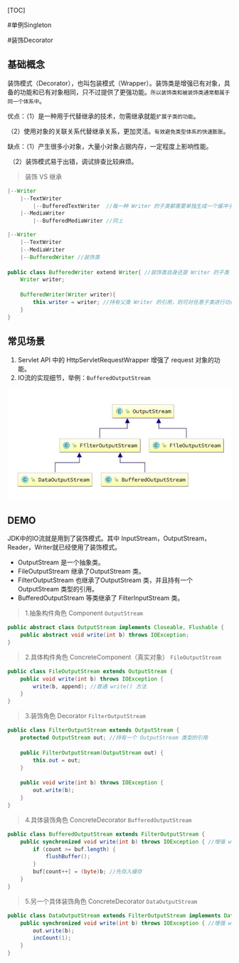 [TOC]



#单例Singleton





#装饰Decorator

## 基础概念

装饰模式（Decorator），也叫包装模式（Wrapper）。装饰类是增强已有对象，具备的功能和已有对象相同，只不过提供了更强功能。`所以装饰类和被装饰类通常都属于同一个体系中`。

优点：（1）是一种用于代替继承的技术，勿需继承就能`扩展子类的功能`。

​            （2）使用对象的关联关系代替继承关系，更加灵活。`有效避免类型体系的快速膨胀`。

缺点：（1）产生很多小对象，大量小对象占据内存，一定程度上影响性能。

​            （2）装饰模式易于出错，调试排查比较麻烦。

> 装饰 VS 继承

```java
|--Writer
    |--TextWriter
        |--BufferedTextWriter  //每一种 Writer 的子类都需要单独生成一个缓冲子类
    |--MediaWriter
        |--BufferedMediaWriter //同上
```

```java
|--Writer
    |--TextWriter
    |--MediaWriter    
    |--BufferedWriter //装饰类
    
public class BufferedWriter extend Writer{ //装饰类自身还是 Writer 的子类
    Writer writer;
    
    BufferedWriter(Writer writer){
        this.writer = writer; //持有父类 Writer 的引用，则可对任意子类进行功能增强
    }
}
```





## 常见场景

1. Servlet API 中的 HttpServletRequestWrapper 增强了 request 对象的功能。
2. IO流的实现细节，举例：`BufferedOutputStream`

![](assets/Decorator.jpg)

## DEMO

JDK中的IO流就是用到了装饰模式。其中 InputStream，OutputStream，Reader，Writer就已经使用了装饰模式。

- OutputStream 是一个抽象类。
- FileOutputStream 继承了OutputStream 类。
- FilterOutputStream 也继承了OutputStream 类，并且持有一个 OutputStream 类型的引用。
- BufferedOutputStream 等类继承了 FilterInputStream 类。

> 1.抽象构件角色 Component `OutputStream`

```java
public abstract class OutputStream implements Closeable, Flushable {
    public abstract void write(int b) throws IOException;
}
```

> 2.具体构件角色 ConcreteComponent（真实对象） `FileOutputStream`

```java
public class FileOutputStream extends OutputStream {
    public void write(int b) throws IOException {
        write(b, append); //普通 write() 方法
    }
}
```

> 3.装饰角色 Decorator `FilterOutputStream`

```java
public class FilterOutputStream extends OutputStream {
    protected OutputStream out; //持有一个 OutputStream 类型的引用
    
    public FilterOutputStream(OutputStream out) {
        this.out = out;
    }
    
    public void write(int b) throws IOException {
        out.write(b);
    }
}
```

> 4.具体装饰角色 ConcreteDecorator `BufferedOutputStream`

```java
public class BufferedOutputStream extends FilterOutputStream {
    public synchronized void write(int b) throws IOException { //增强 write() 方法1
        if (count >= buf.length) {
            flushBuffer();
        }
        buf[count++] = (byte)b; //先存入缓存
    }
}
```

> 5.另一个具体装饰角色 ConcreteDecorator `DataOutputStream`

```java
public class DataOutputStream extends FilterOutputStream implements DataOutput {
    public synchronized void write(int b) throws IOException { //增强 write() 方法2
        out.write(b);
        incCount(1);
    } 
}
```

